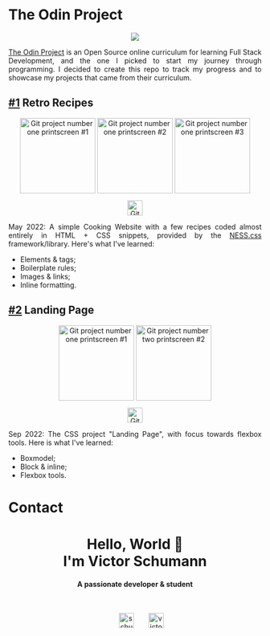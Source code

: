# The Odin Project
<p align="center"><img src='https://progress-bar.dev/67?scale=100&width=300'/></p>



<p align="justify"><a href='https://www.theodinproject.com/about'>The Odin Project</a> is an Open Source online curriculum for learning Full Stack Development, and the one I picked to start my journey through programming. I decided to create this repo to track my progress and to showcase my projects that came from their curriculum.</p>

## [#1](https://github.com/victor-schumann/retro-recipes) Retro Recipes

<p align="center"> 
<img align="center" src="https://i.imgur.com/lOaYWLg.png" alt="Git project number one printscreen #1" height="150" width="auto"/>
<img align="center" src="https://i.imgur.com/qYzdXOc.png" alt="Git project number one printscreen #2" height="150" width="auto"/>
<img align="center" src="https://i.imgur.com/arHmk7J.png" alt="Git project number one printscreen #3" height="150" width="auto"/>
</p>

<p align="center"> 
<a href="https://victor-schumann.github.io/retro-recipes" target="blank"><img align="center" src="https://img.shields.io/badge/-live_preview-808080?style=for-the-badge&logo=&logoColor=white" alt="Git project link" height="30" width="auto"/></a>
</p>

<p style='text-align: justify;'>May 2022: A simple Cooking Website with a few recipes coded almost entirely in HTML + CSS snippets, provided by the <a href='https://nostalgic-css.github.io/NES.css/'>NESS.css</a> framework/library. Here's what I've learned:</p>

- Elements & tags;
- Boilerplate rules;
- Images & links;
- Inline formatting.

## [#2](https://github.com/victor-schumann/landing-page) Landing Page
<p align="center"> 
<img align="center" src="https://i.imgur.com/rQPhjT2.png" alt="Git project number one printscreen #1" height="150" width="auto"/>
<img align="center" src="https://i.imgur.com/8LaiNq7.png" alt="Git project number two printscreen #2" height="150" width="auto"/>
</p>

<p align="center"> 
<a href="https://victor-schumann.github.io/odin-project/retro-recipes" target="blank"><img align="center" src="https://img.shields.io/badge/-live_preview-808080?style=for-the-badge&logo=&logoColor=white" alt="Git project link" height="30" width="auto"/></a>
</p>

<p style='text-align: justify;'>Sep 2022: The CSS project "Landing Page", with focus towards flexbox tools. Here is what I've learned:</p>

- Boxmodel;
- Block & inline;
- Flexbox tools.

# Contact
<h1 align="center">Hello, World 👋 <br> I'm Victor Schumann</h1>
<h4 align="center">A passionate developer & student</h3><br>
<p align="center">
<a href="https://twitter.com/schumann_victor" target="blank"><img align="center" src="https://img.shields.io/badge/Twitter-1DA1F2?style=for-the-badge&logo=Twitter&logoColor=white" alt="schumann_victor" height="30" width="auto" hspace="25"/></a>
<a href="https://linkedin.com/in/victor-schumann" target="blank"><img align="center" src="https://img.shields.io/badge/LinkedIn-0A66C2?style=for-the-badge&logo=LinkedIn&logoColor=white" alt="victor-schumann" height="30" width="auto"/></a>
</p>
  

<!-- <p align="center"><a href="https://ko-fi.com/victorschumann"> <img src="https://cdn.ko-fi.com/cdn/kofi3.png?v=3" height="auto" width="160" alt="victor-schumann" /></a></p> -->
